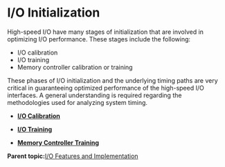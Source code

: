 # I/O Initialization

High-speed I/O have many stages of initialization that are involved in optimizing I/O performance. These stages include the following:

-   I/O calibration
-   I/O training
-   Memory controller calibration or training

These phases of I/O initialization and the underlying timing paths are very critical in guaranteeing optimized performance of the high-speed I/O interfaces. A general understanding is required regarding the methodologies used for analyzing system timing.

-   **[I/O Calibration](GUID-5AC33B85-4433-4E4D-9100-BB7AD00E5685.md)**  

-   **[I/O Training](GUID-289C3DDA-0A2F-44D8-82D8-DE91D590A53B.md)**  

-   **[Memory Controller Training](GUID-99E2BCC8-7FFF-4EB8-B81C-B3D7A11F8EC8.md)**  


**Parent topic:**[I/O Features and Implementation](GUID-15B2CA6C-8B5E-4D24-A89D-33DDF52325F5.md)

